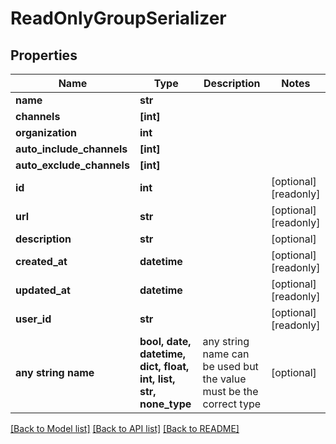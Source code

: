 # ReadOnlyGroupSerializer


## Properties
Name | Type | Description | Notes
------------ | ------------- | ------------- | -------------
**name** | **str** |  | 
**channels** | **[int]** |  | 
**organization** | **int** |  | 
**auto_include_channels** | **[int]** |  | 
**auto_exclude_channels** | **[int]** |  | 
**id** | **int** |  | [optional] [readonly] 
**url** | **str** |  | [optional] [readonly] 
**description** | **str** |  | [optional] 
**created_at** | **datetime** |  | [optional] [readonly] 
**updated_at** | **datetime** |  | [optional] [readonly] 
**user_id** | **str** |  | [optional] [readonly] 
**any string name** | **bool, date, datetime, dict, float, int, list, str, none_type** | any string name can be used but the value must be the correct type | [optional]

[[Back to Model list]](../README.md#documentation-for-models) [[Back to API list]](../README.md#documentation-for-api-endpoints) [[Back to README]](../README.md)


